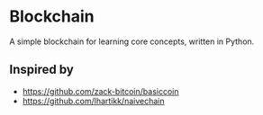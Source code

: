 # Blockchain

A simple blockchain for learning core concepts, written in Python.

## Inspired by
* https://github.com/zack-bitcoin/basiccoin
* https://github.com/lhartikk/naivechain

